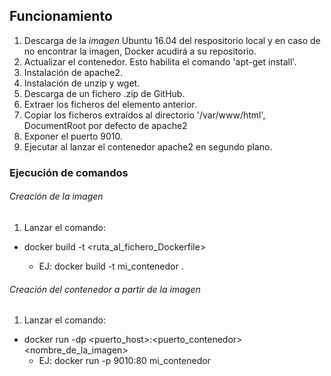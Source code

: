 ## Funcionamiento

1. Descarga de la *imagen* Ubuntu 16.04 del respositorio local y en caso de no encontrar la imagen, Docker acudirá a su repositorio.
2. Actualizar el contenedor. Esto habilita el comando 'apt-get install'.
3. Instalación de apache2.
4. Instalación de unzip y wget.
5. Descarga de un fichero .zip de GitHub.
6. Extraer los ficheros del elemento anterior.
7. Copiar los ficheros extraídos al directorio '/var/www/html', DocumentRoot por defecto de apache2
8. Exponer el puerto 9010.
9. Ejecutar al lanzar el contenedor apache2 en segundo plano.

### Ejecución de comandos

###### Creación de la imagen

1. Lanzar el comando:
  + docker build -t <nombre> <ruta_al_fichero_Dockerfile>
    + EJ: docker build -t mi_contenedor .

###### Creación del contenedor a partir de la imagen

1. Lanzar el comando:
  + docker run -dp <puerto_host>:<puerto_contenedor> <nombre_de_la_imagen>
    + EJ: docker run -p 9010:80 mi_contenedor
